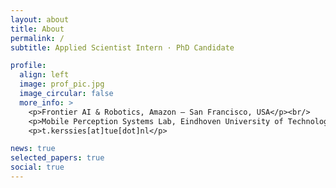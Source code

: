 ```yaml
---
layout: about
title: About
permalink: /
subtitle: Applied Scientist Intern · PhD Candidate

profile:
  align: left
  image: prof_pic.jpg
  image_circular: false
  more_info: >
    <p>Frontier AI & Robotics, Amazon – San Francisco, USA</p><br/>
    <p>Mobile Perception Systems Lab, Eindhoven University of Technology – Eindhoven, Netherlands</p><br/>
    <p>t.kerssies[at]tue[dot]nl</p>

news: true
selected_papers: true
social: true
---
```

